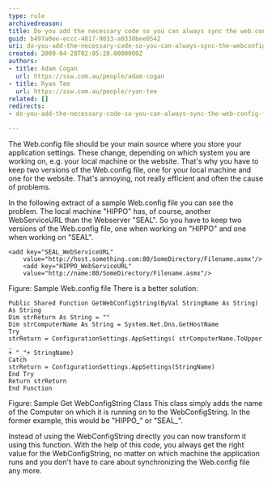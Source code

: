 ```yaml
---
type: rule
archivedreason: 
title: Do you add the necessary code so you can always sync the web.config file?
guid: b497a0ee-eccc-4817-9033-a0338bee0542
uri: do-you-add-the-necessary-code-so-you-can-always-sync-the-webconfig-file
created: 2009-04-28T02:05:28.0000000Z
authors:
- title: Adam Cogan
  url: https://ssw.com.au/people/adam-cogan
- title: Ryan Tee
  url: https://ssw.com.au/people/ryan-tee
related: []
redirects:
- do-you-add-the-necessary-code-so-you-can-always-sync-the-web-config-file

---
```


The Web.config file should be your main source where you store your application settings. These change, depending on which system you are working on, e.g. your local machine or the website. That's why you have to keep two versions of the Web.config file, one for your local machine and one for the website. 
 That's annoying, not really efficient and often the cause of problems.   
<!--endintro-->

In the following extract of a sample Web.config file you can see the problem. The local machine "HIPPO" has, of course, another WebServiceURL than the Webserver "SEAL". So you have to keep two versions of the Web.config file, one when working on "HIPPO" and one when working on "SEAL".


```
<add key="SEAL_WebServiceURL"
    value="http://host.something.com:80/SomeDirectory/Filename.asmx"/> 
    <add key="HIPPO_WebServiceURL"
    value="http://name:80/SomeDirectory/Filename.asmx"/>
```

Figure: Sample Web.config file
There is a better solution:


```
Public Shared Function GetWebConfigString(ByVal StringName As String) As String
Dim strReturn As String = ""
Dim strComputerName As String = System.Net.Dns.GetHostName
Try
strReturn = ConfigurationSettings.AppSettings( strComputerName.ToUpper _
+ "_"+ StringName)
Catch
strReturn = ConfigurationSettings.AppSettings(StringName)
End Try
Return strReturn
End Function
```

Figure: Sample Get WebConfigString Class
This class simply adds the name of the Computer on which it is running on to the WebConfigString. In the former example, this would be "HIPPO\_" or "SEAL\_".

Instead of using the WebConfigString directly you can now transform it using this function. With the help of this code, you always get the right value for the WebConfigString, no matter on which machine the application runs and you don't have to care about synchronizing the Web.config file any more.

